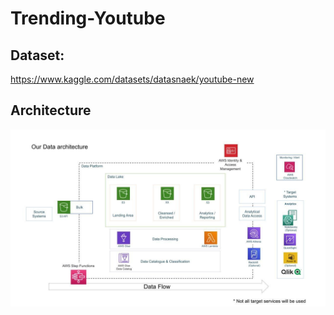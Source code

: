 # Trending-Youtube
## Dataset:
https://www.kaggle.com/datasets/datasnaek/youtube-new
## Architecture 
<img src="architecture.jpeg">
